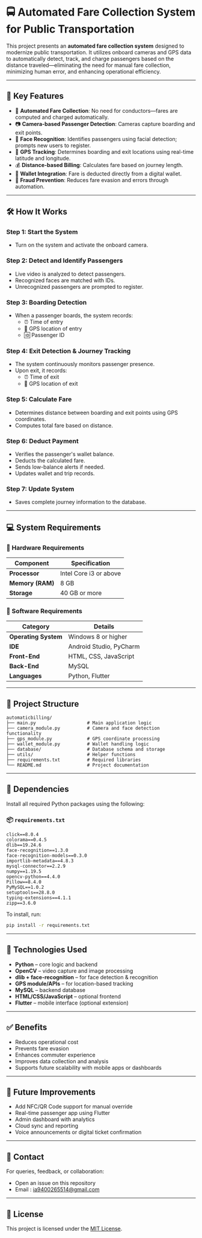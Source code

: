 
# 🚍 Automated Fare Collection System for Public Transportation

This project presents an **automated fare collection system** designed to modernize public transportation. It utilizes onboard cameras and GPS data to automatically detect, track, and charge passengers based on the distance traveled—eliminating the need for manual fare collection, minimizing human error, and enhancing operational efficiency.

---

## 🎯 Key Features

- 🔁 **Automated Fare Collection**: No need for conductors—fares are computed and charged automatically.
- 📷 **Camera-based Passenger Detection**: Cameras capture boarding and exit points.
- 🧠 **Face Recognition**: Identifies passengers using facial detection; prompts new users to register.
- 📍 **GPS Tracking**: Determines boarding and exit locations using real-time latitude and longitude.
- 💰 **Distance-based Billing**: Calculates fare based on journey length.
- 🏦 **Wallet Integration**: Fare is deducted directly from a digital wallet.
- 🚫 **Fraud Prevention**: Reduces fare evasion and errors through automation.

---

## 🛠 How It Works

### Step 1: Start the System
- Turn on the system and activate the onboard camera.

### Step 2: Detect and Identify Passengers
- Live video is analyzed to detect passengers.
- Recognized faces are matched with IDs.
- Unrecognized passengers are prompted to register.

### Step 3: Boarding Detection
- When a passenger boards, the system records:
  - ⏰ Time of entry  
  - 📍 GPS location of entry  
  - 🆔 Passenger ID  

### Step 4: Exit Detection & Journey Tracking
- The system continuously monitors passenger presence.
- Upon exit, it records:
  - ⏰ Time of exit  
  - 📍 GPS location of exit  

### Step 5: Calculate Fare
- Determines distance between boarding and exit points using GPS coordinates.
- Computes total fare based on distance.

### Step 6: Deduct Payment
- Verifies the passenger's wallet balance.
- Deducts the calculated fare.
- Sends low-balance alerts if needed.
- Updates wallet and trip records.

### Step 7: Update System
- Saves complete journey information to the database.

---

## 💻 System Requirements

### 🧱 Hardware Requirements

| Component        | Specification           |
|------------------|-------------------------|
| **Processor**    | Intel Core i3 or above  |
| **Memory (RAM)** | 8 GB                    |
| **Storage**      | 40 GB or more           |

### 🧰 Software Requirements

| Category           | Details                        |
|--------------------|--------------------------------|
| **Operating System** | Windows 8 or higher          |
| **IDE**            | Android Studio, PyCharm        |
| **Front-End**      | HTML, CSS, JavaScript          |
| **Back-End**       | MySQL                          |
| **Languages**      | Python, Flutter                |

---

## 📂 Project Structure

```
automaticbilling/
├── main.py                   # Main application logic
├── camera_module.py          # Camera and face detection functionality
├── gps_module.py             # GPS coordinate processing
├── wallet_module.py          # Wallet handling logic
├── database/                 # Database schema and storage
├── utils/                    # Helper functions
├── requirements.txt          # Required libraries
└── README.md                 # Project documentation
```

---

## 🧪 Dependencies

Install all required Python packages using the following:

### 📦 `requirements.txt`

```
click==8.0.4
colorama==0.4.5
dlib==19.24.6
face-recognition==1.3.0
face-recognition-models==0.3.0
importlib-metadata==4.8.3
mysql-connector==2.2.9
numpy==1.19.5
opencv-python==4.4.0
Pillow==8.4.0
PyMySQL==1.0.2
setuptools==28.8.0
typing-extensions==4.1.1
zipp==3.6.0
```

To install, run:
```bash
pip install -r requirements.txt
```

---

## 🚀 Technologies Used

- **Python** – core logic and backend
- **OpenCV** – video capture and image processing
- **dlib + face-recognition** – for face detection & recognition
- **GPS module/APIs** – for location-based tracking
- **MySQL** – backend database
- **HTML/CSS/JavaScript** – optional frontend
- **Flutter** – mobile interface (optional extension)

---

## ✅ Benefits

- Reduces operational cost
- Prevents fare evasion
- Enhances commuter experience
- Improves data collection and analysis
- Supports future scalability with mobile apps or dashboards

---

## 📌 Future Improvements

- Add NFC/QR Code support for manual override
- Real-time passenger app using Flutter
- Admin dashboard with analytics
- Cloud sync and reporting
- Voice announcements or digital ticket confirmation

---

## 📧 Contact

For queries, feedback, or collaboration:
- Open an issue on this repository
- Email : ia9400265514@gmail.com

---

## 📜 License

This project is licensed under the [MIT License](LICENSE).
